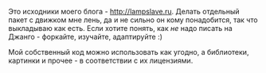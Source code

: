 Это исходники моего блога - <http://lampslave.ru>. Делать отдельный пакет с движком мне лень, да и не сильно он кому понадобится, так что выкладываю как есть. Если хотите понять, как *не* надо писать на Джанго - форкайте, изучайте, адаптируйте :)

Мой собственный код можно использовать как угодно, а библиотеки, картинки и прочее - в соответствии с их лицензиями.